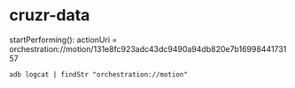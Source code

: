 # cruzr-data

 startPerforming(): actionUri = orchestration://motion/131e8fc923adc43dc9490a94db820e7b1699844173157

```
adb logcat | findStr "orchestration://motion"
```
